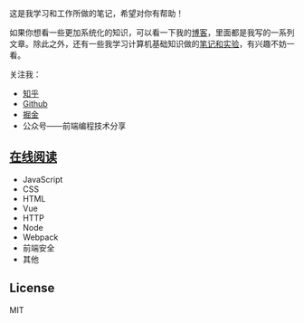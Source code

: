 这是我学习和工作所做的笔记，希望对你有帮助！

如果你想看一些更加系统化的知识，可以看一下我的[博客](https://github.com/woai3c/Front-end-articles)，里面都是我写的一系列文章。除此之外，还有一些我学习计算机基础知识做的[笔记和实验](https://github.com/woai3c/Notes-and-Labs)，有兴趣不妨一看。

关注我：
* [知乎](https://www.zhihu.com/people/tan-guang-zhi-19)
* [Github](https://github.com/woai3c)
* [掘金](https://juejin.cn/user/1433418893103645)
* 公众号——前端编程技术分享

## [在线阅读](https://woai3c.github.io/Front-end-basic-knowledge/)
* JavaScript
* CSS
* HTML
* Vue
* HTTP
* Node
* Webpack
* 前端安全
* 其他

## License
MIT
